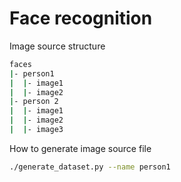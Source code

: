 # Face recognition

Image source structure

``` bash
faces
|- person1
|  |- image1
|  |- image2
|- person 2
|  |- image1
|  |- image2
|  |- image3
```

How to generate image source file

```bash
./generate_dataset.py --name person1
```
